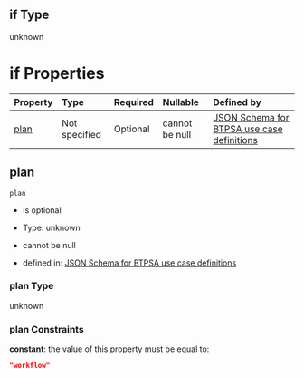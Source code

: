 ## if Type

unknown

# if Properties

| Property      | Type          | Required | Nullable       | Defined by                                                                                                                                                                                                                                    |
| :------------ | :------------ | :------- | :------------- | :-------------------------------------------------------------------------------------------------------------------------------------------------------------------------------------------------------------------------------------------- |
| [plan](#plan) | Not specified | Optional | cannot be null | [JSON Schema for BTPSA use case definitions](btpsa-usecase-properties-services-items-allof-1-then-allof-122-then-allof-0-if-properties-plan.md "undefined#/properties/services/items/allOf/1/then/allOf/122/then/allOf/0/if/properties/plan") |

## plan



`plan`

*   is optional

*   Type: unknown

*   cannot be null

*   defined in: [JSON Schema for BTPSA use case definitions](btpsa-usecase-properties-services-items-allof-1-then-allof-122-then-allof-0-if-properties-plan.md "undefined#/properties/services/items/allOf/1/then/allOf/122/then/allOf/0/if/properties/plan")

### plan Type

unknown

### plan Constraints

**constant**: the value of this property must be equal to:

```json
"workflow"
```
